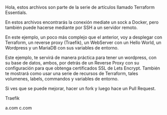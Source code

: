 Hola, estos archivos son parte de la serie de artículos llamado Terraform Essentials. 

En estos archivos encontrarás la conexión mediate un sock a Docker, pero también puede hacerse mediante por SSH a un servidor remoto. 

En este ejemplo, un poco más complejo que el anterior, voy a desplegar con Terraform, un reverse proxy (Traefik), un WebServer con un Hello World, un Wordpress y un MariaDB con sus variables de entorno.

Este ejemplo, te servirá de manera práctica para tener un wordpress, con su base de datos, ambos, por detrás de un Reverse Proxy con su configuración para que obtenga certificados SSL de Lets Encrypt. También te mostrará como usar una serie de recursos de Terraform, tales volumenes, labels, commandos y variables de entorno.

Si ves que se puede mejorar, hacer un fork y luego hace un Pull Request. 


Traefik

a.com
c.com
